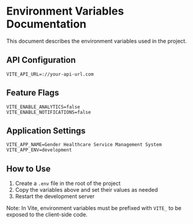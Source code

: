 # Environment Variables Documentation

This document describes the environment variables used in the project.

## API Configuration

```
VITE_API_URL=://your-api-url.com
```

## Feature Flags

```
VITE_ENABLE_ANALYTICS=false
VITE_ENABLE_NOTIFICATIONS=false
```

## Application Settings

```
VITE_APP_NAME=Gender Healthcare Service Management System
VITE_APP_ENV=development
```

## How to Use

1. Create a `.env` file in the root of the project
2. Copy the variables above and set their values as needed
3. Restart the development server

Note: In Vite, environment variables must be prefixed with `VITE_` to be exposed to the client-side code.
